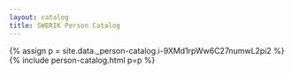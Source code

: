 ```yaml
---
layout: catalog
title: SWERIK Person Catalog
---
```

{% assign p = site.data._person-catalog.i-9XMd1rpWw6C27numwL2pi2 %}
{% include person-catalog.html p=p %}

